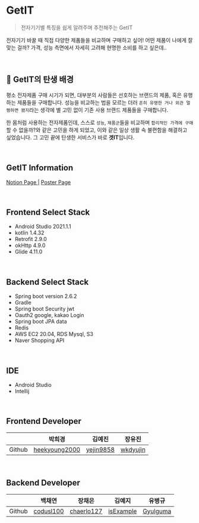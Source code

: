 # GetIT 

> 전자기기별 특징을 쉽게 알려주며 추천해주는 GetIT

전자기기 바꿀 때 직접 다양한 제품들을 비교하며 구매하고 싶어! 어떤 제품이 나에게 잘 맞는 걸까? 가격, 성능 측면에서 자세히 고려해 현명한 소비를 하고 싶은데..

<br>

## 🌱 GetIT의 탄생 배경
평소 전자제품 구매 시기가 되면, 대부분의 사람들은 선호하는 브랜드의 제품, 혹은 유행하는 제품들을 구매합니다. 성능을 비교하는 법을 모르는 더러 `흔히 유명한 거나 외관 멀쩡하면 됐지`라는 생각에 별 고민 없이 기존 사용 브랜드 제품들을 구매합니다. 

 한 몸처럼 사용하는 전자제품인데, 스스로 `성능`, `제품군`들을 비교하며 `합리적인 가격에 구매`할 수 없을까?와 같은 고민을 하게 되었고, 이와 같은 일상 생활 속 불편함을 해결하고 싶었습니다. 그 고민 끝에 탄생한 서비스가 바로 **겟IT**입니다.
 
<br>

## GetIT Information
<A href = "https://bedecked-distance-9a3.notion.site/IT-4a6da225dba942cd9e6135824881f9bf"> Notion Page </A> | <A href = "https://typical-rosehip-a45.notion.site/IT-4460f8688f7b4f80ae8164cca7e96469"> Poster Page </A> 

<br>

## Frontend Select Stack
* Android Studio 2021.1.1
* kotlin 1.4.32
* Retrofit 2.9.0
* okHttp 4.9.0
* Glide 4.11.0

<br>

## Backend Select Stack
* Spring boot version 2.6.2
* Gradle 
* Spring boot Security jwt
* Oauth2 google, kakao Login
* Spring boot JPA data
* Redis
* AWS EC2 20.04, RDS Mysql, S3
* Naver Shopping API

<br>

## IDE
* Android Studio
* Intellij

<br>


## Frontend Developer
||박희경|김예진|장유진|
|---|---|---|---|
|Github|<A href = "https://github.com/heekyoung2000"> heekyoung2000 </A>|<A href = "https://github.com/yejin9858"> yejin9858 </A>|<A href = "https://github.com/wkdyujin"> wkdyujin </A>|

<br>

## Backend Developer
||백채연|장채은|김예지|유병규|
|---|---|---|---|---|
|Github|<A href = "https://github.com/codusl100"> codusl100 </A>|<A href = "https://github.com/chaerlo127"> chaerlo127 </A>|<A href = "https://github.com/isExample"> isExample </A>|<A href = "https://github.com/Gyulguma"> Gyulguma </A>|


